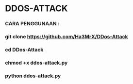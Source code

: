 # DDOS-ATTACK 

### CARA PENGGUNAAN :
### git clone https://github.com/Ha3MrX/DDos-Attack
### cd DDos-Attack
### chmod +x ddos-attack.py
### python ddos-attack.py
